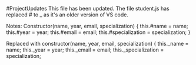 #ProjectUpdates
This file has been updated. The file student.js has replaced # to _ as it's an older version of VS code. 

Notes: 
Constructor(name, year, email, specialization) {
    this.#name = name;
    this.#year = year;
    this.#email = email;
    this.#specialization = specialization;
  }

  Replaced with constructor(name, year, email, specialization) {
        this._name = name;
        this._year = year;
        this._email = email;
        this._specialization = specialization;